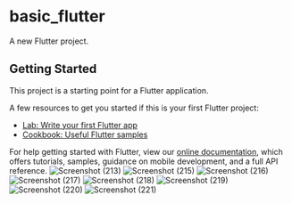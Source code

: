 # basic_flutter

A new Flutter project.

## Getting Started

This project is a starting point for a Flutter application.

A few resources to get you started if this is your first Flutter project:

- [Lab: Write your first Flutter app](https://flutter.dev/docs/get-started/codelab)
- [Cookbook: Useful Flutter samples](https://flutter.dev/docs/cookbook)

For help getting started with Flutter, view our
[online documentation](https://flutter.dev/docs), which offers tutorials,
samples, guidance on mobile development, and a full API reference.
![Screenshot (213)](https://user-images.githubusercontent.com/89899174/156177332-9e190e6d-0044-437f-88bb-715dae2dbc9a.png)
![Screenshot (215)](https://user-images.githubusercontent.com/89899174/156177388-9a2402b6-a776-4016-abf4-e7c93f9e2082.png)
![Screenshot (216)](https://user-images.githubusercontent.com/89899174/156177435-f608a721-8c4e-479f-a86b-0ce509eaf822.png)
![Screenshot (217)](https://user-images.githubusercontent.com/89899174/156177476-b902a94e-388d-4c1e-8fd5-9a4d68e08e70.png)
![Screenshot (218)](https://user-images.githubusercontent.com/89899174/156177533-ff5c9ee7-08f4-4aee-9f8a-571d85c2c318.png)
![Screenshot (219)](https://user-images.githubusercontent.com/89899174/156177582-e4f27b60-5a97-4c37-a9f4-dd78663f13f7.png)
![Screenshot (220)](https://user-images.githubusercontent.com/89899174/156177624-4fc466cb-f613-41fe-a4c4-0e86e88b5211.png)
![Screenshot (221)](https://user-images.githubusercontent.com/89899174/156177663-c805fcf8-606d-4421-9d3d-6598e5b23f05.png)

